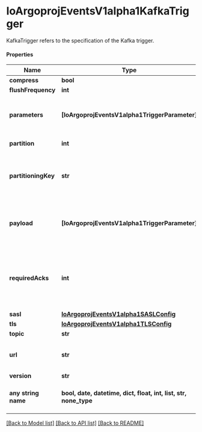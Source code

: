 # IoArgoprojEventsV1alpha1KafkaTrigger

KafkaTrigger refers to the specification of the Kafka trigger.

#### Properties
Name | Type | Description | Notes
------------ | ------------- | ------------- | -------------
**compress** | **bool** |  | [optional] 
**flushFrequency** | **int** |  | [optional] 
**parameters** | **[IoArgoprojEventsV1alpha1TriggerParameter]** | Parameters is the list of parameters that is applied to resolved Kafka trigger object. | [optional] 
**partition** | **int** | Partition to write data to. | [optional] 
**partitioningKey** | **str** | The partitioning key for the messages put on the Kafka topic. Defaults to broker url. +optional. | [optional] 
**payload** | **[IoArgoprojEventsV1alpha1TriggerParameter]** | Payload is the list of key-value extracted from an event payload to construct the request payload. | [optional] 
**requiredAcks** | **int** | RequiredAcks used in producer to tell the broker how many replica acknowledgements Defaults to 1 (Only wait for the leader to ack). +optional. | [optional] 
**sasl** | [**IoArgoprojEventsV1alpha1SASLConfig**](IoArgoprojEventsV1alpha1SASLConfig.md) |  | [optional] 
**tls** | [**IoArgoprojEventsV1alpha1TLSConfig**](IoArgoprojEventsV1alpha1TLSConfig.md) |  | [optional] 
**topic** | **str** |  | [optional] 
**url** | **str** | URL of the Kafka broker, multiple URLs separated by comma. | [optional] 
**version** | **str** |  | [optional] 
**any string name** | **bool, date, datetime, dict, float, int, list, str, none_type** | any string name can be used but the value must be the correct type | [optional]

[[Back to Model list]](../README.md#documentation-for-models) [[Back to API list]](../README.md#documentation-for-api-endpoints) [[Back to README]](../README.md)

